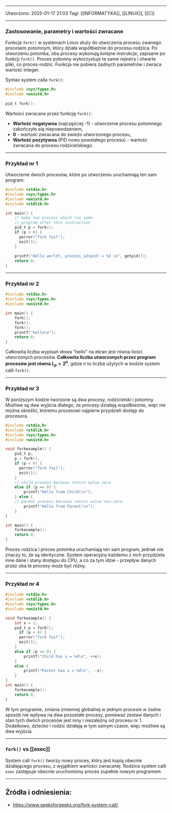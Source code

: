 
---
Utworzono: 2025-01-17 21:03
Tagi: [[INFORMATYKA]], [[LINUX]], [[C]]

---

### **Zastosowanie, parametry i wartości zwracane**
Funkcja `fork()` w systemach Linux służy do utworzenia procesu zwanego procesem potomnym, który działa współbieżnie do procesu-rodzica. Po utworzeniu potomka, oba procesy wykonują kolejne instrukcje, zapisane po funkcji `fork()`. Proces potomny wykorzystuje te same rejestry i otwarte pliki, co proces-rodzic. Funkcja nie pobiera żadnych parametrów i zwraca wartość integer.

Syntax system calla `fork()`:

```c
#include <sys/types.h>  
#include <unistd.h>  
  
pid_t fork();
```

Wartości zwracane przez funkcję `fork()`:
- **Wartość negatywna** (najczęściej -1) - utworzenie procesu potomnego zakończyło się niepowodzeniem,
- **0** - wartość zwracana do świeżo utworzonego procesu,
- **Wartość pozytywna** (PID nowo powstałego procesu) - wartość zwracana do procesu rodzicielskiego.

---
### **Przykład nr 1**
Utworzenie dwóch procesów, które po utworzeniu uruchamiają ten sam program:

```c
#include <stdio.h>
#include <sys/types.h>
#include <unistd.h>
#include <stdlib.h>

int main() {
    // make two process which run same
    // program after this instruction
    pid_t p = fork();
    if (p < 0) {
      perror("fork fail");
      exit(1);
    }
    
    printf("Hello world!, process_id(pid) = %d \n", getpid());
    return 0;
}
```

---
### **Przykład nr 2**

```c
#include <stdio.h>
#include <sys/types.h>
#include <unistd.h>

int main() {
    fork();
    fork();
    fork();
    printf("hello\n");
    return 0;
}
```

Całkowita liczba wypisań słowa "hello" na ekran jest równa ilości utworzonych procesów. **Całkowita liczba utworzonych przez program procesów jest równa $L_{p} = 2^n$**, gdzie $n$ to liczba użytych w kodzie system calli `fork()`. 

---
### **Przykład nr 3**
W poniższym kodzie tworzone są dwa procesy, rodzicielski i potomny. Możliwe są dwa wyjścia dlatego, że procesy działają współbieżnie, więc nie można określić, któremu procesowi najpierw przydzieli dostęp do procesora.

```c
#include <stdio.h>
#include <stdlib.h>
#include <sys/types.h>
#include <unistd.h>

void forkexample() {
    pid_t p;
    p = fork();
    if (p < 0) {
      perror("fork fail");
      exit(1);
    }
    // child process because return value zero
    else if (p == 0) {
        printf("Hello from Child!\n");
	} else {
    // parent process because return value non-zero.
        printf("Hello from Parent!\n");
    }
}

int main() {
    forkexample();
    return 0;
}
```

Proces rodzica i proces potomka uruchamiają ten sam program, jednak nie znaczy to, że są identyczne. System operacyjny każdemu z nich przydziela inne dane i stany dostępu do CPU, a co za tym idzie - przepływ danych przez oba te procesy może być różny.

---

### **Przykład nr 4**

```c
#include <stdio.h>
#include <stdlib.h>
#include <sys/types.h>
#include <unistd.h>

void forkexample() {
    int x = 1;
    pid_t p = fork();
      if (p < 0) {
      perror("fork fail");
      exit(1);
    }
    else if (p == 0) {
        printf("Child has x = %d\n", ++x);
    }
    else { 
        printf("Parent has x = %d\n", --x);
	}
}
int main() {
    forkexample();
    return 0;
}
```

W tym programie, zmiana zmiennej globalnej w jednym procesie w żadne sposób nie wpływa na dwa pozostałe procesy, ponieważ zestaw danych i stan tych dwóch procesów jest inny i niezależny od procesu nr 1. Dodatkowo, dziecko i rodzic działają w tym samym czasie, więc możliwe są dwa wyjścia.

---

### **`fork()` vs [[exec]]**
System call `fork()` tworzy nowy proces, który jest kopią obecnie działającego procesu, z wyjątkiem wartości zwracanej. Rodzina system calli ``exec`` zastępuje obecnie uruchomiony proces zupełnie nowym programem. 


---
## Źródła i odniesienia:
- https://www.geeksforgeeks.org/fork-system-call/